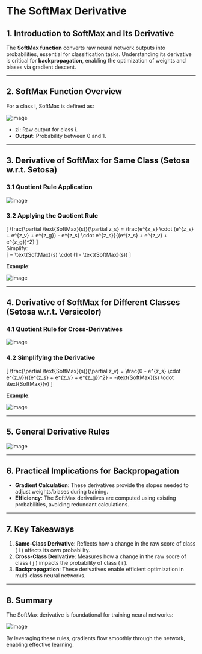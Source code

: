 # The SoftMax Derivative

## **1. Introduction to SoftMax and Its Derivative**  
The **SoftMax function** converts raw neural network outputs into probabilities, essential for classification tasks. Understanding its derivative is critical for **backpropagation**, enabling the optimization of weights and biases via gradient descent.  

---

## **2. SoftMax Function Overview**  
For a class i, SoftMax is defined as:  

![image](https://github.com/user-attachments/assets/b76df042-bf7d-44ad-8586-538f2fb2e7d6)

- zi: Raw output for class i.  
- **Output**: Probability between 0 and 1.  

---

## **3. Derivative of SoftMax for Same Class (Setosa w.r.t. Setosa)**  

### **3.1 Quotient Rule Application**  

![image](https://github.com/user-attachments/assets/dc9701e3-0e64-46c4-b9ba-2ce8e08ebdfb)


### **3.2 Applying the Quotient Rule**  
\[
\frac{\partial \text{SoftMax}(s)}{\partial z_s} = \frac{e^{z_s} \cdot (e^{z_s} + e^{z_v} + e^{z_g}) - e^{z_s} \cdot e^{z_s}}{(e^{z_s} + e^{z_v} + e^{z_g})^2}
\]  
Simplify:  
\[
= \text{SoftMax}(s) \cdot (1 - \text{SoftMax}(s))
\]  

**Example**:  

![image](https://github.com/user-attachments/assets/1fe1b1eb-a4b5-4ac5-be3c-18cff42f120c)

---

## **4. Derivative of SoftMax for Different Classes (Setosa w.r.t. Versicolor)**  

### **4.1 Quotient Rule for Cross-Derivatives**  

![image](https://github.com/user-attachments/assets/9c0f30a7-2119-44ec-9469-ac8e4899c716)


### **4.2 Simplifying the Derivative**  
\[
\frac{\partial \text{SoftMax}(s)}{\partial z_v} = \frac{0 - e^{z_s} \cdot e^{z_v}}{(e^{z_s} + e^{z_v} + e^{z_g})^2} = -\text{SoftMax}(s) \cdot \text{SoftMax}(v)
\]  

**Example**:  

![image](https://github.com/user-attachments/assets/c2650264-1293-43e8-9fcd-4dac097f4cb9)

---

## **5. General Derivative Rules**  

![image](https://github.com/user-attachments/assets/ffd0ec80-c273-42d0-86a4-dcee90d220ac)


---

## **6. Practical Implications for Backpropagation**  
- **Gradient Calculation**: These derivatives provide the slopes needed to adjust weights/biases during training.  
- **Efficiency**: The SoftMax derivatives are computed using existing probabilities, avoiding redundant calculations.  

---

## **7. Key Takeaways**  
1. **Same-Class Derivative**: Reflects how a change in the raw score of class \( i \) affects its own probability.  
2. **Cross-Class Derivative**: Measures how a change in the raw score of class \( j \) impacts the probability of class \( i \).  
3. **Backpropagation**: These derivatives enable efficient optimization in multi-class neural networks.  

---

## **8. Summary**  
The SoftMax derivative is foundational for training neural networks:  

 ![image](https://github.com/user-attachments/assets/141ebed4-5508-4910-9441-f84fbe8afdbc)

By leveraging these rules, gradients flow smoothly through the network, enabling effective learning.  
